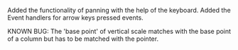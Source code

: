 Added the functionality of panning with the help of the keyboard.
Added the Event handlers for arrow keys pressed events.



KNOWN BUG:
The 'base point' of vertical scale matches with the base point of a
column but has to be matched with the pointer.